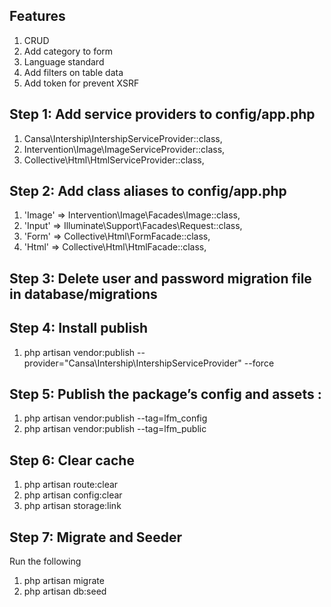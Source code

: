 
## Features

1. CRUD
1. Add category to form
1. Language standard
1. Add filters on table data
1. Add token for prevent XSRF

## Step 1: Add service providers to **config/app.php**

1. Cansa\Intership\IntershipServiceProvider::class,
1. Intervention\Image\ImageServiceProvider::class,
1. Collective\Html\HtmlServiceProvider::class,

## Step 2: Add class aliases to **config/app.php**

1. 'Image' => Intervention\Image\Facades\Image::class,
1. 'Input' => Illuminate\Support\Facades\Request::class,
1. 'Form' => Collective\Html\FormFacade::class,
1. 'Html' => Collective\Html\HtmlFacade::class,

## Step 3: Delete user and password migration file in database/migrations

## Step 4: Install publish

1. php artisan vendor:publish --provider="Cansa\Intership\IntershipServiceProvider" --force

## Step 5: Publish the package’s config and assets :

1. php artisan vendor:publish --tag=lfm_config
1. php artisan vendor:publish --tag=lfm_public

## Step 6: Clear cache
1. php artisan route:clear
1. php artisan config:clear
1. php artisan storage:link

## Step 7: Migrate and Seeder
Run the following
1. php artisan migrate
1. php artisan db:seed
